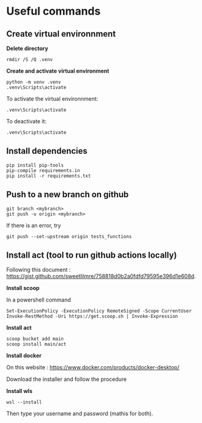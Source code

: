 # Useful commands

## Create virtual environnment

**Delete directory**

```console
rmdir /S /Q .venv 
```

**Create and activate virtual environment**

```console
python -m venv .venv
.venv\Scripts\activate
```

To activate the virtual environnment: 

```console
.venv\Scripts\activate
```

To deactivate it:

```console
.venv\Scripts\activate
```

## Install dependencies

```console
pip install pip-tools
pip-compile requirements.in
pip install -r requirements.txt
```

## Push to a new branch on github

```console
git branch <mybranch>
git push -u origin <mybranch>
```

If there is an error, try
```
git push --set-upstream origin tests_functions
```

## Install act (tool to run github actions locally)

Following this document : https://gist.github.com/sweetlilmre/758818d0b2a0fdfd79595e396d1e608d.

**Install scoop**

In a powershell command

```console
Set-ExecutionPolicy -ExecutionPolicy RemoteSigned -Scope CurrentUser
Invoke-RestMethod -Uri https://get.scoop.sh | Invoke-Expression
```

**Install act**
```console
scoop bucket add main
scoop install main/act
```

**Install docker**

On this website : https://www.docker.com/products/docker-desktop/

Download the installer and follow the procedure

**Install wls**

```console
wsl --install
```

Then type your username and password (mathis for both).